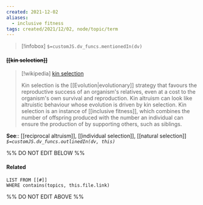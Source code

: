 ```yaml
---
created: 2021-12-02 
aliases:
  - inclusive fitness
tags: created/2021/12/02, node/topic/term
---
```

> [!infobox]
`$=customJS.dv_funcs.mentionedIn(dv)`

#### <s class="topic-title">[[kin selection]]</s>

> [!wikipedia] [kin selection](https://en.wikipedia.org/wiki/Kin%20selection)
> 
> Kin selection is the [[Evolution|evolutionary]] strategy that favours the reproductive success of an organism's relatives, even at a cost to the organism's own survival and reproduction. Kin altruism can look like altruistic behaviour whose evolution is driven by kin selection. Kin selection is an instance of [[inclusive fitness]], which combines the number of offspring produced with the number an individual can ensure the production of by supporting others, such as siblings.
> 

**See**:: [[reciprocal altruism]], [[individual selection]], [[natural selection]]
*`$=customJS.dv_funcs.outlinedIn(dv, this)`*

%% DO NOT EDIT BELOW %%
#### Related 
```dataview
LIST FROM [[#]]
WHERE contains(topics, this.file.link)
```
%% DO NOT EDIT ABOVE %%
